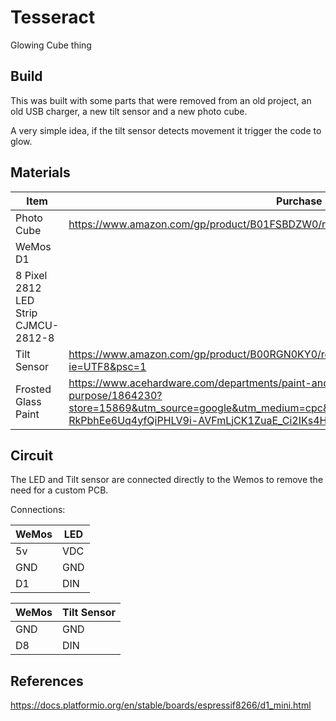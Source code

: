 # Tesseract
Glowing Cube thing

## Build

This was built with some parts that were removed from an old project, an old USB charger, a new tilt sensor and a new photo cube.

A very simple idea, if the tilt sensor detects movement it trigger the code to glow.

## Materials

| Item | Purchase Link |
|------|---------------|
| Photo Cube | https://www.amazon.com/gp/product/B01FSBDZW0/ref=ppx_od_dt_b_asin_title_s00?ie=UTF8&psc=1 |
| WeMos D1 | |
| 8 Pixel 2812 LED Strip CJMCU-2812-8 | | 
| Tilt Sensor | https://www.amazon.com/gp/product/B00RGN0KY0/ref=ppx_yo_dt_b_asin_title_o00_s01?ie=UTF8&psc=1 |
| Frosted Glass Paint | https://www.acehardware.com/departments/paint-and-supplies/spray-paint/general-purpose/1864230?store=15869&utm_source=google&utm_medium=cpc&gclid=CjwKCAiA0KmPBhBqEiwAJqKK4549yB-RkPbhEe6Uq4yfQiPHLV9i-AVFmLjCK1ZuaE_Ci2IKs4HBqxoCxzgQAvD_BwE&gclsrc=aw.ds |

## Circuit

The LED and Tilt sensor are connected directly to the Wemos to remove the need for a custom PCB.

Connections:

| WeMos | LED |
|-------|-----|
| 5v | VDC |
| GND | GND |
| D1 | DIN |

| WeMos | Tilt Sensor |
|-------|-----|
| GND | GND |
| D8 | DIN |

## References

https://docs.platformio.org/en/stable/boards/espressif8266/d1_mini.html 
